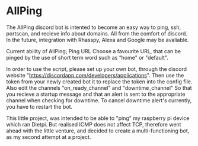 # AllPing
The AllPing discord bot is intented to become an easy way to ping, ssh, portscan, and recieve info about domains. All from the comfort of discord.
In the future, integration with Rhasspy, Alexa and Google may be avaliable.

Current ability of AllPing;
     Ping URL
     Choose a favourite URL, that can be pinged by the use of short term word such as “home" or "default".
  
In order to use the script, please set up your own bot, through the discord website "https://discordapp.com/developers/applications". Then use the token from your newly created bot it to replace the token into the config file. Also edit the channels "on_ready_channel" and "downtime_channel" So that you recieve a startup message and that an alert is sent to the appropriate channel when checking for downtime.
To cancel downtime alert's currently, you have to restart the bot.

This little project, was intended to be able to "ping" my raspberry pi device which ran Dietpi. But realised ICMP does not affect TCP, therefore went ahead with the little venture, and decided to create a multi-functioning bot, as my second attempt at a project.


